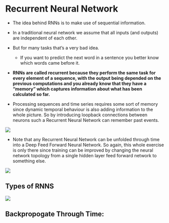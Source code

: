 # Recurrent Neural Network
* The idea behind RNNs is to make use of sequential information. 
* In a traditional neural network we assume that all inputs (and outputs) are independent of each other. 
* But for many tasks that’s a very bad idea. 
    * If you want to predict the next word in a sentence you better know which words came before it. 
* **RNNs are called recurrent because they perform the same task for every element of a sequence, with the output being depended on the previous computations and you already know that they have a “memory” which captures information about what has been calculated so far.**

* Processing sequences and time series requires some sort of memory since dynamic temporal behaviour is also adding information to the whole picture. So by
introducing loopback connections between neurons such a Recurrent Neural Network can remember past events.


<img src="https://github.com/iAmKankan/Deep-Learning/blob/master/RNN/rnn2.png?raw=true">

* Note that any Recurrent Neural Network can be unfolded through time into a Deep Feed Forward Neural Network. So again, this whole exercise is only there since
training can be improved by changing the neural network topology from a single hidden layer feed forward network to something else.

<img src="https://github.com/iAmKankan/Deep-Learning/blob/master/RNN/rnn3.png?raw=true">
 
## Types of RNNS
<img src="https://github.com/iAmKankan/Deep-Learning/blob/master/RNN/types%20of%20rnn.png?raw=true">



## Backpropogate Through Time:
